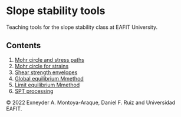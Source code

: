 # Slope stability tools

Teaching tools for the slope stability class at EAFIT University.

## Contents

1. [Mohr circle and stress paths](./notebooks/mohr_circles_and_stress_paths.ipynb)
1. [Mohr circle for strains](./notebooks/mohr_circles_for_strains.ipynb)
1. [Shear strength envelopes](./notebooks/strength_envelopes.ipynb)
1. [Global equilibrium Mmethod](./notebooks/global_equilibrium_method.ipynb)
1. [Limit equilibrium Mmethod](./notebooks/limit_equilibrium_method.ipynb)
1. [SPT processing](./notebooks/spt_processing.ipynb)

© 2022 Exneyder A. Montoya-Araque, Daniel F. Ruiz and Universidad EAFIT.
